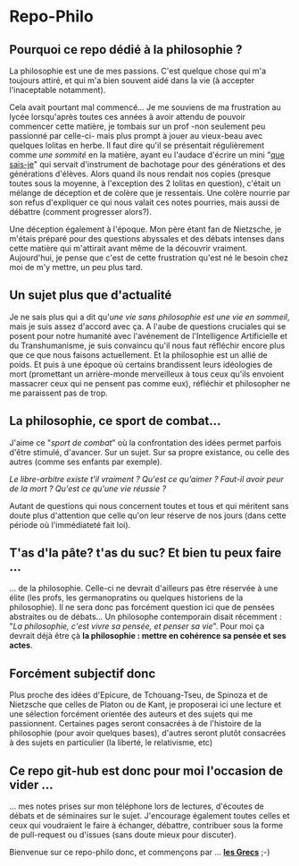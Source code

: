 # Repo-Philo

## Pourquoi ce repo dédié à la philosophie ?

La philosophie est une de mes passions. C'est quelque chose qui m'a toujours attiré, et qui m'a bien souvent aidé dans la vie (à accepter l'inaceptable notamment).

Cela avait pourtant mal commencé... Je me souviens de ma frustration au lycée lorsqu'après toutes ces années à avoir attendu de pouvoir commencer cette matière, je tombais sur un prof -non seulement peu passionné par celle-ci- mais plus prompt à jouer au vieux-beau avec quelques lolitas en herbe. Il faut dire qu'il se présentait régulièrement comme *une sommité* en la matière, ayant eu l'audace d'écrire un mini "[que sais-je](https://www.puf.com/collections/Que_sais-je_-)" qui servait d'instrument de bachotage pour des générations et des générations d'élèves. Alors quand ils nous rendait nos copies (presque toutes sous la moyenne, à l'exception des 2 lolitas en question), c'était un mélange de déception et de colère que je ressentais. Une colère nourrie par son refus d'expliquer ce qui nous valait ces notes pourries, mais aussi de débattre (comment progresser alors?).

Une déception également à l'époque. Mon père étant fan de Nietzsche, je m'étais préparé pour des questions abyssales et des débats intenses dans cette matière qui m'attirait avant même de la découvrir vraiment. Aujourd'hui, je pense que c'est de cette frustration qu'est né le besoin chez moi de m'y mettre, un peu plus tard.

## Un sujet plus que d'actualité
Je ne sais plus qui a dit qu'*une vie sans philosophie est une vie en sommeil*, mais je suis assez d'accord avec ça. A l'aube de questions cruciales qui se posent pour notre humanité avec l'avénement de l'Intelligence Artificielle et du Transhumanisme, je suis convaincu qu'il nous faut réfléchir encore plus que ce que nous faisons actuellement. Et la philosophie est un allié de poids. Et puis à une époque où certains brandissent leurs idéologies de mort (promettant un arrière-monde merveilleux à tous ceux qu'ils envoient massacrer ceux qui ne pensent pas comme eux), réfléchir et philosopher ne me paraissent pas de trop.  

## La philosophie, ce sport de combat...

J'aime ce "*sport de combat*" où la confrontation des idées permet parfois d'être stimulé, d'avancer. Sur un sujet. Sur sa propre existance, ou celle des autres (comme ses enfants par exemple).

*Le libre-arbitre existe t'il vraiment ? Qu'est ce qu'aimer ? Faut-il avoir peur de la mort ? Qu'est ce qu'une vie réussie ?* 

Autant de questions qui nous concernent toutes et tous et qui méritent sans doute plus d'attention que celle qu'on leur réserve de nos jours (dans cette période où l'immédiateté fait loi).

## T'as d'la pâte? t'as du suc? Et bien tu peux faire ...

... de la philosophie. Celle-ci ne devrait d'ailleurs pas être réservée à une élite (les profs, les germanopratins ou quelques historiens de la philosophie). Il ne sera donc pas forcément question ici que de pensées abstraites ou de débats... Un philosophe contemporain disait récemment : "*La philosophie, c'est vivre sa pensée, et penser sa vie*". Pour moi ça devrait déjà être çà __la philosophie : mettre en cohérence sa pensée et ses actes__.

## Forcément subjectif donc
Plus proche des idées d'Epicure, de Tchouang-Tseu, de Spinoza et de Nietzsche que celles de Platon ou de Kant, je proposerai ici une lecture et une sélection forcément orientée des auteurs et des sujets qui me passionnent. Certaines pages seront consacrées à de l'histoire de la philosophie (pour avoir quelques bases), d'autres seront plutôt consacrées à des sujets en particulier (la liberté, le relativisme, etc)

## Ce repo git-hub est donc pour moi l'occasion de vider ...
... mes notes prises sur mon téléphone lors de lectures, d'écoutes de débats et de séminaires sur le sujet. J'encourage également toutes celles et ceux qui voudraient le faire à échanger, débattre, contribuer sous la forme de pull-request ou d'issues (sans doute mieux pour discuter).

Bienvenue sur ce repo-philo donc, et commençons par ... __[les Grecs](Grece.md)__ ;-)

